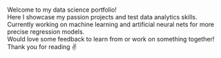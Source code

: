 #####
Welcome to my data science portfolio!<br/>
Here I showcase my passion projects and test data analytics skills.<br/>
Currently working on machine learning and artificial neural nets for more precise regression models.<br/>
Would love some feedback to learn from or work on something together!<br/>
Thank you for reading ✌️ 
